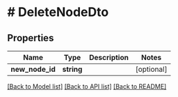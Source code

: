 # # DeleteNodeDto

## Properties

Name | Type | Description | Notes
------------ | ------------- | ------------- | -------------
**new_node_id** | **string** |  | [optional]

[[Back to Model list]](../../README.md#models) [[Back to API list]](../../README.md#endpoints) [[Back to README]](../../README.md)
